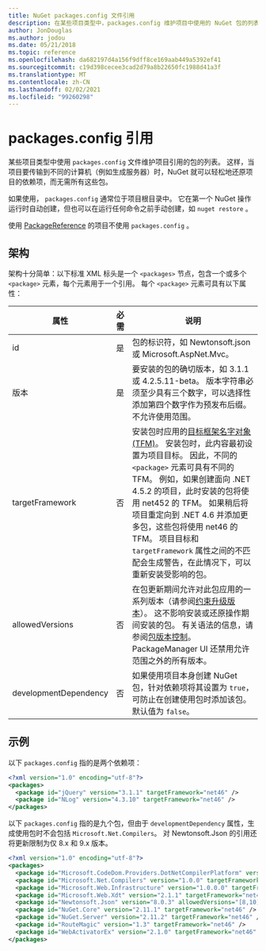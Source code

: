 ```yaml
---
title: NuGet packages.config 文件引用
description: 在某些项目类型中，packages.config 维护项目中使用的 NuGet 包的列表。
author: JonDouglas
ms.author: jodou
ms.date: 05/21/2018
ms.topic: reference
ms.openlocfilehash: da682197d4a156f9dff8ce169aab449a5392ef41
ms.sourcegitcommit: c19d398cecee3cad2d79a8b22650fc1988d41a3f
ms.translationtype: MT
ms.contentlocale: zh-CN
ms.lasthandoff: 02/02/2021
ms.locfileid: "99260298"
---
```

# <a name="packagesconfig-reference"></a>packages.config 引用

某些项目类型中使用 `packages.config` 文件维护项目引用的包的列表。 这样，当项目要传输到不同的计算机（例如生成服务器）时，NuGet 就可以轻松地还原项目的依赖项，而无需所有这些包。

如果使用， `packages.config` 通常位于项目根目录中。 它在第一个 NuGet 操作运行时自动创建，但也可以在运行任何命令之前手动创建，如 `nuget restore` 。

使用 [PackageReference](../consume-packages/Package-References-in-Project-Files.md) 的项目不使用 `packages.config` 。

## <a name="schema"></a>架构

架构十分简单：以下标准 XML 标头是一个 `<packages>` 节点，包含一个或多个 `<package>` 元素，每个元素用于一个引用。 每个 `<package>` 元素可具有以下属性：

| 属性 | 必需 | 说明 |
| --- | --- | --- |
| id | 是 | 包的标识符，如 Newtonsoft.json 或 Microsoft.AspNet.Mvc。 | 
| 版本 | 是 | 要安装的包的确切版本，如 3.1.1 或 4.2.5.11-beta。 版本字符串必须至少具有三个数字，可以选择性添加第四个数字作为预发布后缀。 不允许使用范围。 | 
| targetFramework | 否 | 安装包时应用的[目标框架名字对象 (TFM)](target-frameworks.md)。 安装包时，此内容最初设置为项目目标。 因此，不同的 `<package>` 元素可具有不同的 TFM。 例如，如果创建面向 .NET 4.5.2 的项目，此时安装的包将使用 net452 的 TFM。 如果稍后将项目重定向到 .NET 4.6 并添加更多包，这些包将使用 net46 的 TFM。 项目目标和 `targetFramework` 属性之间的不匹配会生成警告，在此情况下，可以重新安装受影响的包。 | 
| allowedVersions | 否 | 在包更新期间允许对此包应用的一系列版本（请参阅[约束升级版本](../consume-packages/reinstalling-and-updating-packages.md#constraining-upgrade-versions)）。 这不影响安装或还原操作期间安装的包。 有关语法的信息，请参阅[包版本控制](../concepts/package-versioning.md#version-ranges)。 PackageManager UI 还禁用允许范围之外的所有版本。 | 
| developmentDependency | 否 | 如果使用项目本身创建 NuGet 包，针对依赖项将其设置为 `true`，可防止在创建使用包时添加该包。 默认值为 `false`。 | 

## <a name="examples"></a>示例

以下 `packages.config` 指的是两个依赖项：

```xml
<?xml version="1.0" encoding="utf-8"?>
<packages>
  <package id="jQuery" version="3.1.1" targetFramework="net46" />
  <package id="NLog" version="4.3.10" targetFramework="net46" />
</packages>
```

以下 `packages.config` 指的是九个包，但由于 `developmentDependency` 属性，生成使用包时不会包括 `Microsoft.Net.Compilers`。 对 Newtonsoft.Json 的引用还将更新限制为仅 8.x 和 9.x 版本。

```xml
<?xml version="1.0" encoding="utf-8"?>
<packages>
  <package id="Microsoft.CodeDom.Providers.DotNetCompilerPlatform" version="1.0.0" targetFramework="net46" />
  <package id="Microsoft.Net.Compilers" version="1.0.0" targetFramework="net46" developmentDependency="true" />
  <package id="Microsoft.Web.Infrastructure" version="1.0.0.0" targetFramework="net46" />
  <package id="Microsoft.Web.Xdt" version="2.1.1" targetFramework="net46" />
  <package id="Newtonsoft.Json" version="8.0.3" allowedVersions="[8,10)" targetFramework="net46" />
  <package id="NuGet.Core" version="2.11.1" targetFramework="net46" />
  <package id="NuGet.Server" version="2.11.2" targetFramework="net46" />
  <package id="RouteMagic" version="1.3" targetFramework="net46" />
  <package id="WebActivatorEx" version="2.1.0" targetFramework="net46" />
</packages>
```
